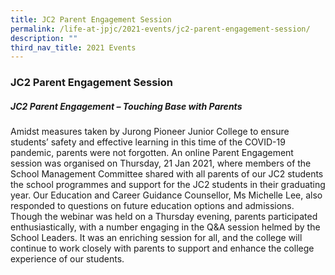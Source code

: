 ```yaml
---
title: JC2 Parent Engagement Session
permalink: /life-at-jpjc/2021-events/jc2-parent-engagement-session/
description: ""
third_nav_title: 2021 Events
---
```

### **JC2 Parent Engagement Session**
##### **JC2 Parent Engagement – Touching Base with Parents**
Amidst measures taken by Jurong Pioneer Junior College to ensure students’ safety and effective learning in this time of the COVID-19 pandemic, parents were not forgotten. An online Parent Engagement session was organised on Thursday, 21 Jan 2021, where members of the School Management Committee shared with all parents of our JC2 students the school programmes and support for the JC2 students in their graduating year. Our Education and Career Guidance Counsellor, Ms Michelle Lee, also responded to questions on future education options and admissions. Though the webinar was held on a Thursday evening, parents participated enthusiastically, with a number engaging in the Q&A session helmed by the School Leaders. It was an enriching session for all, and the college will continue to work closely with parents to support and enhance the college experience of our students.
